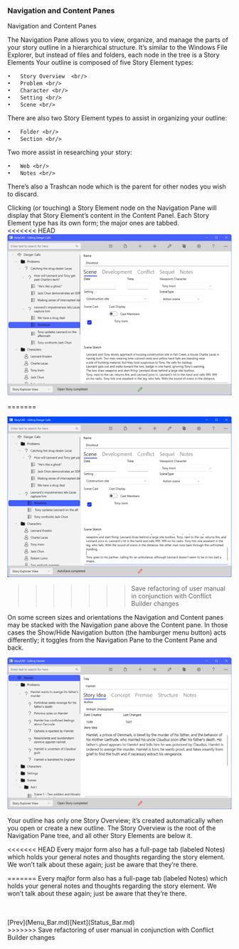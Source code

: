 ### Navigation and  Content Panes ###
Navigation and Content Panes <br/>

The Navigation Pane allows you to view, organize, and manage the parts of your story outline in a hierarchical structure.  It’s similar to the Windows File Explorer, but instead of files and folders, each node in the tree is a Story Elements  Your outline is composed of five Story Element types: <br/>

	•	Story Overview  <br/>
	•	Problem <br/>
	•	Character <br/>
	•	Setting <br/>
	•	Scene <br/>

There are also two  Story Element types to assist in organizing your outline: <br/>

	•	Folder <br/>
	•	Section <br/>

Two more assist in researching your story: <br/>

	•	Web <br/>
	•	Notes <br/>

There’s also a Trashcan node which is the parent for other nodes you wish to discard. <br/>

Clicking (or touching) a Story Element node on the Navigation Pane will display that Story Element’s  content in the Content Panel. Each Story Element type has its own form; the major ones are tabbed. <br/>
<<<<<<< HEAD
![](ContentPane.png)

=======

![](Danger-Calls-Shootout.png)
>>>>>>> Save refactoring of user manual in conjunction with Conflict Builder changes


On some screen sizes and orientations the Navigation and Content panes may be stacked with the Navigation pane above the Content pane. In those cases the Show/Hide Navigation button (the hamburger menu button) acts differently; it toggles from the Navigation Pane to the Content Pane and back. <br/>

![](Navigation-and-Content-Pane.png)


Your outline has only one Story Overview; it’s created automatically when you open or create a new outline. The Story Overview is the root of the Navigation Pane tree, and all other Story Elements are below it.  <br/>

<<<<<<< HEAD
Every major form also has a full-page tab (labeled Notes) which holds your general notes and thoughts regarding the story element. We won’t talk about these again; just be aware that they’re there. <br/>


=======
Every majfor form also has a full-page tab (labeled Notes) which holds your general notes and thoughts regarding the story element. We won’t talk about these again; just be aware that they’re there. <br/>


 <br/>
 <br/>
[Prev](Menu_Bar.md)[Next](Status_Bar.md) <br/>
>>>>>>> Save refactoring of user manual in conjunction with Conflict Builder changes
